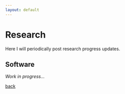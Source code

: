 ```yaml
---
layout: default
---
```


# Research

Here I will periodically post research progress updates. 

## Software 

_Work in progress..._

[back](./)
